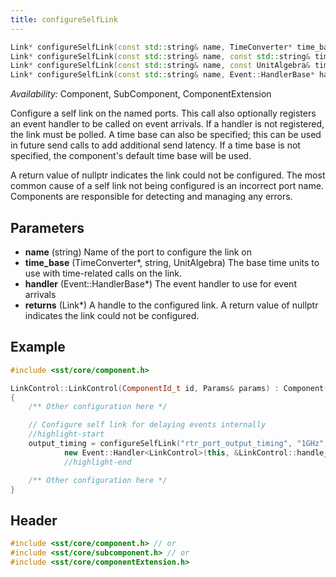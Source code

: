 ```yaml
---
title: configureSelfLink
---
```


```cpp
Link* configureSelfLink(const std::string& name, TimeConverter* time_base, Event::HandlerBase* handler = nullptr);
Link* configureSelfLink(const std::string& name, const std::string& time_base, Event::HandlerBase* handler = nullptr);
Link* configureSelfLink(const std::string& name, const UnitAlgebra& time_base, Event::HandlerBase* handler = nullptr);
Link* configureSelfLink(const std::string& name, Event::HandlerBase* handler = nullptr);
```
*Availability:* Component, SubComponent, ComponentExtension

Configure a self link on the named ports. This call also optionally registers an event handler to be called on event arrivals. If a handler is not registered, the link must be polled. A time base can also be specified; this can be used in future send calls to add additional send latency. If a time base is not specified, the component's default time base will be used.

A return value of nullptr indicates the link could not be configured. The most common cause of a self link not being configured is an incorrect port name. Components are responsible for detecting and managing any errors.


## Parameters
* **name** (string) Name of the port to configure the link on
* **time_base** (TimeConverter*, string, UnitAlgebra) The base time units to use with time-related calls on the link.
* **handler** (Event::HandlerBase*) The event handler to use for event arrivals
* **returns** (Link*) A handle to the configured link. A return value of nullptr indicates the link could not be configured.


## Example

<!--- SOURCE_CODE: sst-elements/src/sst/elements/kingsley/linkControl.cc --->
```cpp title="Excerpt from sst-elements/src/sst/elements/kingsley/linkcontrol.cc"
#include <sst/core/component.h>

LinkControl::LinkControl(ComponentId_t id, Params& params) : Component(id) 
{
    /** Other configuration here */

    // Configure self link for delaying events internally 
    //highlight-start
    output_timing = configureSelfLink("rtr_port_output_timing", "1GHz",
            new Event::Handler<LinkControl>(this, &LinkControl::handle_output));
            //highlight-end

    /** Other configuration here */
}
```

## Header
```cpp
#include <sst/core/component.h> // or
#include <sst/core/subcomponent.h> // or
#include <sst/core/componentExtension.h>
```
